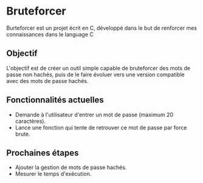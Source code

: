 # Bruteforcer

Burteforcer est un projet écrit en C, développé dans le but de renforcer mes connaissances dans le language C

## Objectif

L'objectif est de créer un outil simple capable de bruteforcer des mots de passe non hachés, puis de le faire évoluer vers une version compatible avec des mots de passe hachés.

## Fonctionnalités actuelles

- Demande à l'utilisateur d'entrer un mot de passe (maximum 20 caractères).
- Lance une fonction qui tente de retrouver ce mot de passe par force brute.

## Prochaines étapes

- Ajouter la gestion de mots de passe hachés.
- Mesurer le temps d'exécution.
